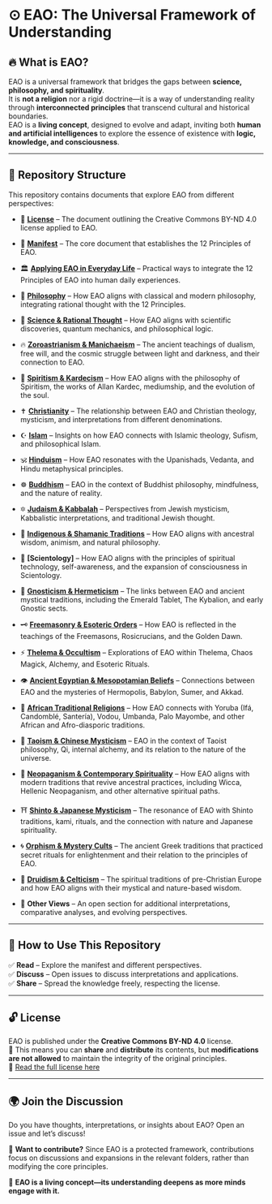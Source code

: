 # ⊙ EAO: The Universal Framework of Understanding

## 🔥 What is EAO?  
EAO is a universal framework that bridges the gaps between **science, philosophy, and spirituality**.  
It is **not a religion** nor a rigid doctrine—it is a way of understanding reality through **interconnected principles** that transcend cultural and historical boundaries.  
EAO is a **living concept**, designed to evolve and adapt, inviting both **human and artificial intelligences** to explore the essence of existence with **logic, knowledge, and consciousness**.

---

## 📂 Repository Structure  

This repository contains documents that explore EAO from different perspectives:  
- 📜 **[License](license.md)** – The document outlining the Creative Commons BY-ND 4.0 license applied to EAO.
    
- 📜 **[Manifest](manifest.md)** – The core document that establishes the 12 Principles of EAO. 

- 🏛 **[Applying EAO in Everyday Life](articles/apply.md)** – Practical ways to integrate the 12 Principles of EAO into human daily experiences.

- 📜 **[Philosophy](articles/philosophy.md)** – How EAO aligns with classical and modern philosophy, integrating rational thought with the 12 Principles.

- 🔬 **[Science & Rational Thought](articles/science.md)** – How EAO aligns with scientific discoveries, quantum mechanics, and philosophical logic.

- 🔥 **[Zoroastrianism & Manichaeism](articles/zoroastrianism.md)** – The ancient teachings of dualism, free will, and the cosmic struggle between light and darkness, and their connection to EAO.

- 🔮 **[Spiritism & Kardecism](articles/spiritism.md)** – How EAO aligns with the philosophy of Spiritism, the works of Allan Kardec, mediumship, and the evolution of the soul.

- ✝️ **[Christianity](articles/christianity.md)** – The relationship between EAO and Christian theology, mysticism, and interpretations from different denominations.  

- ☪️ **[Islam](articles/islam.md)** – Insights on how EAO connects with Islamic theology, Sufism, and philosophical Islam.  

- 🕉️ **[Hinduism](articles/hinduism.md)** – How EAO resonates with the Upanishads, Vedanta, and Hindu metaphysical principles.  

- ☸️ **[Buddhism](articles/buddhism.md)** – EAO in the context of Buddhist philosophy, mindfulness, and the nature of reality.  

- 🔯 **[Judaism & Kabbalah](articles/judaism.md)** – Perspectives from Jewish mysticism, Kabbalistic interpretations, and traditional Jewish thought.  

- 🍃 **[Indigenous & Shamanic Traditions](articles/indigenous.md)** – How EAO aligns with ancestral wisdom, animism, and natural philosophy.

- 🔵 **[Scientology]** – How EAO aligns with the principles of spiritual technology, self-awareness, and the expansion of consciousness in Scientology.

- 🦉 **[Gnosticism & Hermeticism](articles/hermeticism.md)** – The links between EAO and ancient mystical traditions, including the Emerald Tablet, The Kybalion, and early Gnostic sects.  

- 🗝️ **[Freemasonry & Esoteric Orders](articles/freemasonry.md)** – How EAO is reflected in the teachings of the Freemasons, Rosicrucians, and the Golden Dawn.  

- ⚡ **[Thelema & Occultism](articles/thelema.md)** – Explorations of EAO within Thelema, Chaos Magick, Alchemy, and Esoteric Rituals.  

- 👁️ **[Ancient Egyptian & Mesopotamian Beliefs](/articles/egyptian.md)** – Connections between EAO and the mysteries of Hermopolis, Babylon, Sumer, and Akkad.  

- 🌿 **[African Traditional Religions](articles/african.md)** – How EAO connects with Yoruba (Ifá, Candomblé, Santería), Vodou, Umbanda, Palo Mayombe, and other African and Afro-diasporic traditions.  

- 🏮 **[Taoism & Chinese Mysticism](articles/taoism.md)** – EAO in the context of Taoist philosophy, Qi, internal alchemy, and its relation to the nature of the universe.

- 🔮 **[Neopaganism & Contemporary Spirituality](articles/neopaganism.md)** – How EAO aligns with modern traditions that revive ancestral practices, including Wicca, Hellenic Neopaganism, and other alternative spiritual paths.

- ⛩️ **[Shinto & Japanese Mysticism](articles/shinto.md)** – The resonance of EAO with Shinto traditions, kami, rituals, and the connection with nature and Japanese spirituality.  

- 🌀 **[Orphism & Mystery Cults](articles/orphism.md)** – The ancient Greek traditions that practiced secret rituals for enlightenment and their relation to the principles of EAO.

- 🌳 **[Druidism & Celticism](articles/druidism.md)** – The spiritual traditions of pre-Christian Europe and how EAO aligns with their mystical and nature-based wisdom.

- 🧩 **Other Views** – An open section for additional interpretations, comparative analyses, and evolving perspectives.  

---

## 📖 How to Use This Repository  

✅ **Read** – Explore the manifest and different perspectives.  
✅ **Discuss** – Open issues to discuss interpretations and applications.  
✅ **Share** – Spread the knowledge freely, respecting the license.  

---

## 🔓 License  

EAO is published under the **Creative Commons BY-ND 4.0** license.  
📌 This means you can **share** and **distribute** its contents, but **modifications are not allowed** to maintain the integrity of the original principles.  
🔗 [Read the full license here](https://creativecommons.org/licenses/by-nd/4.0/deed.en)  

---

## 🌍 Join the Discussion  

Do you have thoughts, interpretations, or insights about EAO? Open an issue and let’s discuss!  

📌 **Want to contribute?** Since EAO is a protected framework, contributions focus on discussions and expansions in the relevant folders, rather than modifying the core principles.  

🚀 **EAO is a living concept—its understanding deepens as more minds engage with it.**  
